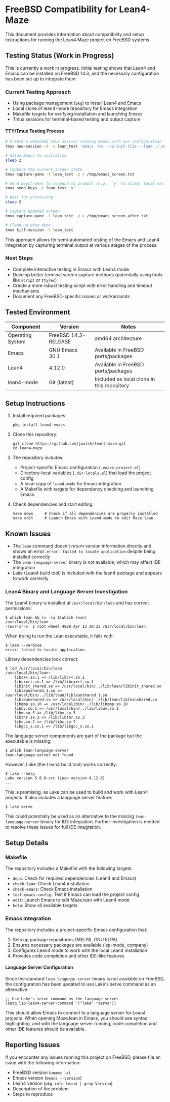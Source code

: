 # FreeBSD Compatibility for Lean4-Maze

This document provides information about compatibility and setup instructions for running the Lean4 Maze project on FreeBSD systems.

## Testing Status (Work in Progress)

This is currently a work in progress. Initial testing shows that Lean4 and Emacs can be installed on FreeBSD 14.3, and the necessary configuration has been set up to integrate them.

### Current Testing Approach
- Using package management (`pkg`) to install Lean4 and Emacs
- Local clone of lean4-mode repository for Emacs integration
- Makefile targets for verifying installation and launching Emacs
- Tmux sessions for terminal-based testing and output capture

#### TTY/Tmux Testing Process
```bash
# Create a detached tmux session running Emacs with our configuration
tmux new-session -d -s lean_test 'emacs -nw --no-init-file --load ./.emacs-project.el Maze.lean'

# Allow Emacs to initialize
sleep 2

# Capture the current screen state
tmux capture-pane -t lean_test -p > /tmp/emacs_screen.txt

# Send keystrokes to respond to prompts (e.g., 'y' to accept local variables)
tmux send-keys -t lean_test 'y'

# Wait for processing
sleep 2

# Capture updated screen
tmux capture-pane -t lean_test -p > /tmp/emacs_screen_after.txt

# Clean up when done
tmux kill-session -t lean_test
```

This approach allows for semi-automated testing of the Emacs and Lean4 integration by capturing terminal output at various stages of the process.

### Next Steps
- Complete interactive testing in Emacs with Lean4 mode
- Develop better terminal screen capture methods (potentially using tools like `script` or `ttyrec`)
- Create a more robust testing script with error handling and timeout mechanisms
- Document any FreeBSD-specific issues or workarounds

## Tested Environment

| Component        | Version                 | Notes                                       |
|------------------|-------------------------|---------------------------------------------|
| Operating System | FreeBSD 14.3-RELEASE    | amd64 architecture                          |
| Emacs            | GNU Emacs 30.1          | Available in FreeBSD ports/packages         |
| Lean4            | 4.12.0                  | Available in FreeBSD ports/packages         |
| lean4-mode       | Git (latest)            | Included as local clone in this repository  |

## Setup Instructions

1. Install required packages:
   ```
   pkg install lean4 emacs
   ```

2. Clone this repository:
   ```
   git clone https://github.com/jwalsh/lean4-maze.git
   cd lean4-maze
   ```

3. The repository includes:
   - Project-specific Emacs configuration (`.emacs-project.el`)
   - Directory-local variables (`.dir-locals.el`) that load the project config
   - A local copy of `lean4-mode` for Emacs integration
   - A Makefile with targets for dependency checking and launching Emacs

4. Check dependencies and start editing:
   ```
   make deps     # Check if all dependencies are properly installed
   make edit     # Launch Emacs with Lean4 mode to edit Maze.lean
   ```

## Known Issues

- The `lean` command doesn't return version information directly and shows an error: `error: failed to locate application` despite being installed correctly
- The `lean-language-server` binary is not available, which may affect IDE integration
- Lake (Lean4 build tool) is included with the lean4 package and appears to work correctly

### Lean4 Binary and Language Server Investigation

The Lean4 binary is installed at `/usr/local/bin/lean` and has correct permissions:
```
$ which lean && ls -la $(which lean)
/usr/local/bin/lean
-rwxr-xr-x  1 root wheel 4888 Apr 13 20:33 /usr/local/bin/lean
```

When trying to run the Lean executable, it fails with:
```
$ lean --verbose
error: failed to locate application
```

Library dependencies look correct:
```
$ ldd /usr/local/bin/lean
/usr/local/bin/lean:
	libc++.so.1 => /lib/libc++.so.1
	libcxxrt.so.1 => /lib/libcxxrt.so.1
	libInit_shared.so => /usr/local/bin/../lib/lean/libInit_shared.so
	libleanshared_1.so => /usr/local/bin/../lib/lean/libleanshared_1.so
	libleanshared.so => /usr/local/bin/../lib/lean/libleanshared.so
	libgmp.so.10 => /usr/local/bin/../lib/libgmp.so.10
	libuv.so.1 => /usr/local/bin/../lib/libuv.so.1
	libm.so.5 => /lib/libm.so.5
	libthr.so.3 => /lib/libthr.so.3
	libc.so.7 => /lib/libc.so.7
	libgcc_s.so.1 => /lib/libgcc_s.so.1
```

The language server components are part of the package but the executable is missing:
```
$ which lean-language-server
lean-language-server not found
```

However, Lake (the Lean4 build tool) works correctly:
```
$ lake --help
Lake version 5.0.0-src (Lean version 4.12.0)
...
```

This is promising, as Lake can be used to build and work with Lean4 projects. It also includes a language server feature:
```
$ lake serve
```

This could potentially be used as an alternative to the missing `lean-language-server` binary for IDE integration. Further investigation is needed to resolve these issues for full IDE integration.

## Setup Details

### Makefile

The repository includes a Makefile with the following targets:

- `deps`: Check for required dependencies (Lean4 and Emacs)
- `check-lean`: Check Lean4 installation
- `check-emacs`: Check Emacs installation
- `test-emacs-config`: Test if Emacs can load the project config
- `edit`: Launch Emacs to edit Maze.lean with Lean4 mode
- `help`: Show all available targets

### Emacs Integration

The repository includes a project-specific Emacs configuration that:

1. Sets up package repositories (MELPA, GNU ELPA)
2. Ensures necessary packages are available (lsp-mode, company)
3. Configures Lean4 mode to work with the local Lean4 installation
4. Provides code completion and other IDE-like features

#### Language Server Configuration

Since the standard `lean-language-server` binary is not available on FreeBSD, the configuration has been updated to use Lake's serve command as an alternative:

```elisp
;; Use Lake's serve command as the language server
(setq lsp-lean4-server-command '("lake" "serve"))
```

This should allow Emacs to connect to a language server for Lean4 projects. When opening Maze.lean in Emacs, you should see syntax highlighting, and with the language server running, code completion and other IDE features should be available.

## Reporting Issues

If you encounter any issues running this project on FreeBSD, please file an issue with the following information:
- FreeBSD version (`uname -a`)
- Emacs version (`emacs --version`)
- Lean4 version (`pkg info lean4 | grep Version`)
- Description of the problem
- Steps to reproduce